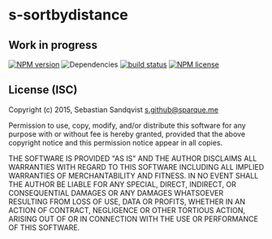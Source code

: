 # s-sortbydistance
## Work in progress

[![NPM version](https://img.shields.io/npm/v/s-sortbydistance.svg)](https://www.npmjs.com/package/s-sortbydistance) ![Dependencies](https://img.shields.io/david/sebastiansandqvist/s-sortbydistance.svg) [![build status](http://img.shields.io/travis/sebastiansandqvist/s-sortbydistance.svg)](https://travis-ci.org/sebastiansandqvist/s-sortbydistance) [![NPM license](https://img.shields.io/npm/l/s-sortbydistance.svg)](https://www.npmjs.com/package/s-sortbydistance)

## License (ISC)
Copyright (c) 2015, Sebastian Sandqvist <s.github@sparque.me>

Permission to use, copy, modify, and/or distribute this software for any purpose with or without fee is hereby granted, provided that the above copyright notice and this permission notice appear in all copies.

THE SOFTWARE IS PROVIDED "AS IS" AND THE AUTHOR DISCLAIMS ALL WARRANTIES WITH REGARD TO THIS SOFTWARE INCLUDING ALL IMPLIED WARRANTIES OF MERCHANTABILITY AND FITNESS. IN NO EVENT SHALL THE AUTHOR BE LIABLE FOR ANY SPECIAL, DIRECT, INDIRECT, OR CONSEQUENTIAL DAMAGES OR ANY DAMAGES WHATSOEVER RESULTING FROM LOSS OF USE, DATA OR PROFITS, WHETHER IN AN ACTION OF CONTRACT, NEGLIGENCE OR OTHER TORTIOUS ACTION, ARISING OUT OF OR IN CONNECTION WITH THE USE OR PERFORMANCE OF THIS SOFTWARE.
